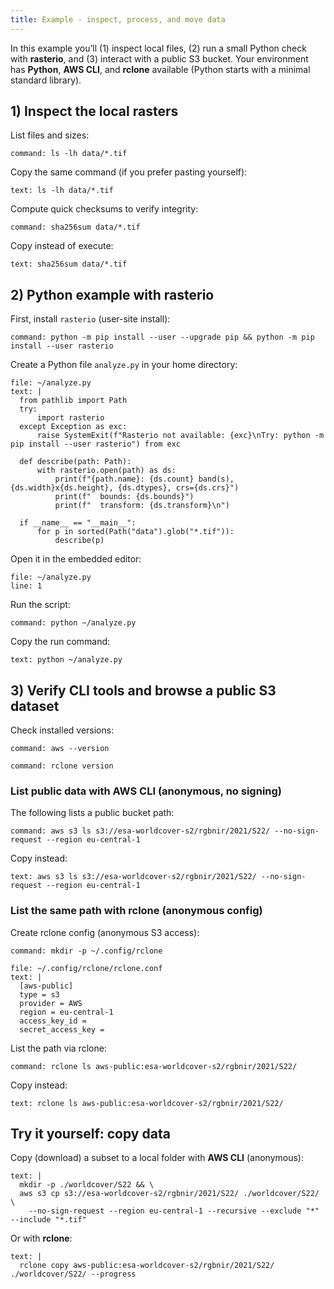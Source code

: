 ```yaml
---
title: Example - inspect, process, and move data
---
```


In this example you’ll (1) inspect local files, (2) run a small Python check with **rasterio**, and (3) interact with a public S3 bucket. Your environment has **Python**, **AWS CLI**, and **rclone** available (Python starts with a minimal standard library).

## 1) Inspect the local rasters

List files and sizes:

```terminal:execute
command: ls -lh data/*.tif
```

Copy the same command (if you prefer pasting yourself):

```workshop:copy
text: ls -lh data/*.tif
```

Compute quick checksums to verify integrity:

```terminal:execute
command: sha256sum data/*.tif
```

Copy instead of execute:

```workshop:copy
text: sha256sum data/*.tif
```

## 2) Python example with rasterio

First, install `rasterio` (user-site install):

```terminal:execute
command: python -m pip install --user --upgrade pip && python -m pip install --user rasterio
```

Create a Python file `analyze.py` in your home directory:

```editor:append-lines-to-file
file: ~/analyze.py
text: |
  from pathlib import Path
  try:
      import rasterio
  except Exception as exc:
      raise SystemExit(f"Rasterio not available: {exc}\nTry: python -m pip install --user rasterio") from exc

  def describe(path: Path):
      with rasterio.open(path) as ds:
          print(f"{path.name}: {ds.count} band(s), {ds.width}x{ds.height}, {ds.dtypes}, crs={ds.crs}")
          print(f"  bounds: {ds.bounds}")
          print(f"  transform: {ds.transform}\n")

  if __name__ == "__main__":
      for p in sorted(Path("data").glob("*.tif")):
          describe(p)
```

Open it in the embedded editor:

```editor:open-file
file: ~/analyze.py
line: 1
```

Run the script:

```terminal:execute
command: python ~/analyze.py
```

Copy the run command:

```workshop:copy
text: python ~/analyze.py
```

## 3) Verify CLI tools and browse a public S3 dataset

Check installed versions:

```terminal:execute
command: aws --version
```

```terminal:execute
command: rclone version
```

### List public data with AWS CLI (anonymous, no signing)

The following lists a public bucket path:

```terminal:execute
command: aws s3 ls s3://esa-worldcover-s2/rgbnir/2021/S22/ --no-sign-request --region eu-central-1
```

Copy instead:

```workshop:copy
text: aws s3 ls s3://esa-worldcover-s2/rgbnir/2021/S22/ --no-sign-request --region eu-central-1
```

### List the same path with rclone (anonymous config)

Create rclone config (anonymous S3 access):

```terminal:execute
command: mkdir -p ~/.config/rclone
```

```editor:append-lines-to-file
file: ~/.config/rclone/rclone.conf
text: |
  [aws-public]
  type = s3
  provider = AWS
  region = eu-central-1
  access_key_id =
  secret_access_key =
```

List the path via rclone:

```terminal:execute
command: rclone ls aws-public:esa-worldcover-s2/rgbnir/2021/S22/
```

Copy instead:

```workshop:copy
text: rclone ls aws-public:esa-worldcover-s2/rgbnir/2021/S22/
```

## Try it yourself: copy data

Copy (download) a subset to a local folder with **AWS CLI** (anonymous):

```workshop:copy-and-edit
text: |
  mkdir -p ./worldcover/S22 && \
  aws s3 cp s3://esa-worldcover-s2/rgbnir/2021/S22/ ./worldcover/S22/ \
    --no-sign-request --region eu-central-1 --recursive --exclude "*" --include "*.tif"
```

Or with **rclone**:

```workshop:copy-and-edit
text: |
  rclone copy aws-public:esa-worldcover-s2/rgbnir/2021/S22/ ./worldcover/S22/ --progress
```
